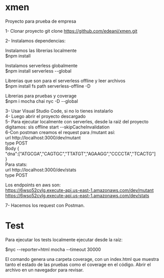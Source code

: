 # xmen
Proyecto para prueba de empresa

1- Clonar proyecto
git clone https://github.com/edeani/xmen.git <br />

2- Instalamos dependencias:

Instalamos las librerias localmente<br />
$npm install

Instalamos serverless globalmente<br />
$npm install serverless --global

Librerias que son para el serverless offline y leer archivos<br />
$npm install fs path serverless-offline -D

Librerias para pruebas y coverage<br />
$npm i mocha chai nyc -D --global

3- Usar Visual Studio Code, si no lo tienes instalarlo <br />
4- Luego abrir el proyecto descargado <br />
5- Para ejecutar localmente con serverles, desde la raiź del proyecto digitamos: sls offline start --skipCacheInvalidation <br />
6-Con postman creamos el request para /mutant así:<br />
    url http://localhost:3000/dev/mutant<br />
    type POST<br />
    Body {<br />
          "dna":["ATGCGA","CAGTGC","TTATGT","AGAAGG","CCCCTA","TCACTG"]<br />
    }<br />
  Para stats:  <br />
    url http://localhost:3000/dev/stats      <br />
    type POST<br />
    

Los endpoints en aws son:<br />
  https://6wso52cvlg.execute-api.us-east-1.amazonaws.com/dev/mutant<br />
  https://6wso52cvlg.execute-api.us-east-1.amazonaws.com/dev/stats<br />

7- Hacemos los request con Postman.

# Test
Para ejecutar los tests localmente ejecutar desde la raíz: <br />

$nyc --reporter=html mocha --timeout 30000

El comando genera una carpeta coverage, con un index.html que muestra tanto el estado de las pruebas como el coverage en el código.
Abrir el archivo en un navegador para revisar.

